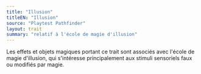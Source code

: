 ```yaml
---
title: "Illusion"
titleEN: "Illusion"
source: "Playtest Pathfinder"
layout: trait
summary: "relatif à l'école de magie d'illusion"
---
```

Les effets et objets magiques portant ce trait sont associés avec l'école de magie d'illusion, qui s'intéresse principalement aux stimuli sensoriels faux ou modifiés par magie.
